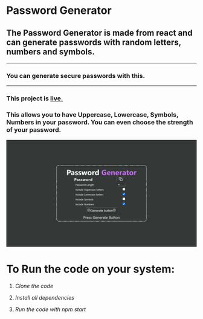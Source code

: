 # Password Generator

## The Password Generator is made from react and can generate passwords with random letters, numbers and symbols.
-------------------------------------------------------------------
### You can generate secure passwords with this.
----------------------------------------------------------------------
### This project is [live.](https://pwgene.netlify.app/)
### This allows you to have Uppercase, Lowercase, Symbols, Numbers in your password. You can even choose the strength of your password.

![](./ss.png)

# To Run the code on your system: 

1. *Clone the code*  

2. *Install all dependencies*  

3. *Run the code with npm start*
